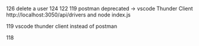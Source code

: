126 delete a user
124
122
119 postman deprecated -> vscode Thunder Client
  http://localhost:3050/api/drivers     and     node index.js

  119 vscode thunder client instead of postman

118